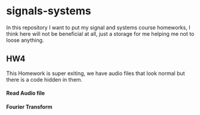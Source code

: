 # signals-systems
In this repository I want to put my signal and systems course homeworks, I think here will not be beneficial at all, just
a storage for me helping me not to loose anything. 

## HW4
This Homework is super exiting, we have audio files that look normal but there is a code hidden in them.

#### Read Audio file
#### Fourier Transform